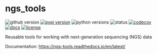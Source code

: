 # ngs_tools
![github version](https://img.shields.io/badge/Version-1.5.0-informational)
[![pypi version](https://img.shields.io/pypi/v/ngs-tools)](https://pypi.org/project/ngs-tools/1.5.0/)
![python versions](https://img.shields.io/pypi/pyversions/ngs-tools)
![status](https://github.com/Lioscro/ngs-tools/workflows/CI/badge.svg)
[![codecov](https://codecov.io/gh/Lioscro/ngs-tools/branch/main/graph/badge.svg?token=CITIPF64QZ)](https://codecov.io/gh/Lioscro/ngs-tools)
[![docs](https://readthedocs.org/projects/ngs-tools/badge/?version=latest)](https://ngs-tools.readthedocs.io/en/latest/?badge=latest)
[![license](https://img.shields.io/pypi/l/ngs-tools)](LICENSE)

Reusable tools for working with next-generation sequencing (NGS) data

Documentation: https://ngs-tools.readthedocs.io/en/latest/
